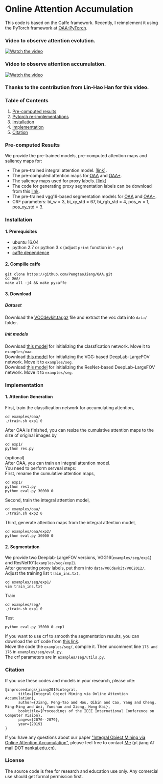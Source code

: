 # Online Attention Accumulation
This code is based on the Caffe framework. Recently, I reimplement it using the PyTorch framework at [OAA-PyTorch](https://github.com/PengtaoJiang/OAA-PyTorch).  

### Video to observe attention evolution.
[![Watch the video](https://github.com/PengtaoJiang/OAA/blob/master/attention_shift.png)](https://www.bilibili.com/video/av94220878)
### Video to observe attention accumulation.
[![Watch the video](https://github.com/PengtaoJiang/OAA/blob/master/attention_accumulation.png)](https://www.bilibili.com/video/av94221396)
### Thanks to the contribution from Lin-Hao Han for this video.

### Table of Contents
1. [Pre-computed results](#results)
2. [Pytorch re-implementations](#pytorch-re-implementations)
3. [Installation](#installation)
4. [Implementation](#results)
5. [Citation](#citation)

### Pre-computed Results
We provide the pre-trained models, pre-computed attention maps and saliency maps for:
- The pre-trained integral attention model. [[link]](https://drive.google.com/open?id=17dmrlqCbQvLsZ2BUC8PW8vnNZJRj7s-C).
- The pre-computed attention maps for [OAA](https://drive.google.com/open?id=1jK6VD8rkCm_rJxe_G6hN-gemIbjI91wj) and [OAA+](https://drive.google.com/open?id=1LqCLwENO1nGzCTuzbovpqpEec2C1TiO5).
- The saliency maps used for proxy labels. [[link]](https://drive.google.com/open?id=1Ls2HBtg3jUiuk3WUuMtdUOVUFCgvE8IX)
- The code for generating proxy segmentation labels can be download from this [link](https://drive.google.com/open?id=1SHQQBLZ_rarEB54tfrYJ0JVhku5a82EU).
- The pre-trained vgg16-based segmentation models for [OAA](https://drive.google.com/open?id=1yz-sXXA3Dw9NkXlO2iz7jbQkoxt4dgIL) and [OAA+](https://drive.google.com/open?id=1aZIX20SX2Y5_zoW2JoAEsGxs6_Hgx5CY). 
- CRF parameters: bi_w = 3, bi_xy_std = 67, bi_rgb_std = 4, pos_w = 1, pos_xy_std = 3.

### Installation
#### 1. Prerequisites
  - ubuntu 16.04  
  - python 2.7 or python 3.x (adjust `print` function in `*.py`)
  - [caffe dependence](https://caffe.berkeleyvision.org/install_apt.html)

#### 2. Compilie caffe
```
git clone https://github.com/PengtaoJiang/OAA.git
cd OAA/
make all -j4 && make pycaffe
```
#### 3. Download
##### Dataset
Download the [VOCdevkit.tar.gz](https://drive.google.com/open?id=1uh5bWXvLOpE-WZUUtO77uwCB4Qnh6d7X) file and extract the voc data into `data/` folder.
##### Init models
Download [this model](https://drive.google.com/open?id=10CZ28gOVLD1ul4ncqQa0CiSM9QGGpXfw) for initializing the classfication network. Move it to `examples/oaa`.  
Download [this model](https://drive.google.com/open?id=1V5UDeJXkMueSZRodm76wMU0Hp6RNa3xo) for initializing the VGG-based DeepLab-LargeFOV network. Move it to `examples/seg`.  
Download [this model](https://drive.google.com/open?id=19A0aQja3tDuh3GYpp1nFksdQ89CSUrd8) for initializing the ResNet-based DeepLab-LargeFOV network. Move it to `examples/seg`.

### Implementation

#### 1. Attention Generation
First, train the classification network for accumulating attention,
```
cd examples/oaa/
./train.sh exp1 0
```
After OAA is finished, you can resize the cumulative attention maps to the size of original images by
```
cd exp1/
python res.py
```
(optional)   
After OAA, you can train an integral attention model.  
You need to perform serveal steps:  
First, rename the cumulative attention maps,
```
cd exp1/
python res1.py
python eval.py 30000 0
```
Second, train the integral attention model,
```
cd examples/oaa/
./train.sh exp2 0
```
Third, generate attention maps from the integral attention model,
```
cd examples/oaa/exp2/
python eval.py 30000 0
```
#### 2. Segmentation 

We provide two Deeplab-LargeFOV versions, VGG16(`examples/seg/exp1`) and ResNet101(`examples/seg/exp2`).   
After generating proxy labels, put them into `data/VOCdevkit/VOC2012/`.  
Adjust the training list `train_ins.txt`,
```
cd examples/seg/exp1/
vim train_ins.txt
```
Train
```
cd examples/seg/
./train.sh exp1 0
```
Test
```
python eval.py 15000 0 exp1
```
If you want to use crf to smooth the segmentation results, you can download the crf code from [this link](https://github.com/Andrew-Qibin/dss_crf).  
Move the code the `examples/seg/`, compile it. Then uncomment line `175 and 176` in `examples/seg/eval.py`.  
The crf parameters are in `examples/seg/utils.py`.


### Citation
If you use these codes and models in your research, please cite:
```
@inproceedings{jiang2019integral,   
      title={Integral Object Mining via Online Attention Accumulation},   
      author={Jiang, Peng-Tao and Hou, Qibin and Cao, Yang and Cheng, Ming-Ming and Wei, Yunchao and Xiong, Hong-Kai},   
      booktitle={Proceedings of the IEEE International Conference on Computer Vision},   
      pages={2070--2079},   
      year={2019} 
}
```
If you have any questions about our paper ["Integral Object Mining via Online Attention Accumulation"](http://openaccess.thecvf.com/content_ICCV_2019/papers/Jiang_Integral_Object_Mining_via_Online_Attention_Accumulation_ICCV_2019_paper.pdf), please feel free to contact [Me](https://pengtaojiang.github.io/) (pt.jiang AT mail DOT nankai.edu.cn).   

### License
The source code is free for research and education use only. Any comercial use should get formal permission first.
